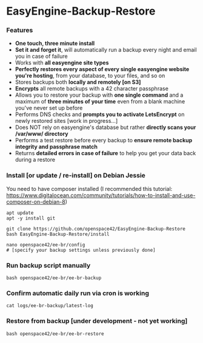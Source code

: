 # EasyEngine-Backup-Restore

### Features

* **One touch, three minute install**
* **Set it and forget it**, will automatically run a backup every night and email you in case of failure
* Works with **all easyengine site types**
* **Perfectly restores every aspect of every single easyengine website you're hosting**, from your database, to your files, and so on
* Stores backups both **locally and remotely [on S3]**
* **Encrypts** all remote backups with a 42 character passphrase
* Allows you to restore your backup with **one single command** and a maximum of **three minutes of your time** even from a blank machine you've never set up before
* Performs DNS checks and **prompts you to activate LetsEncrypt** on newly restored sites [work in progress...]
* Does NOT rely on easyengine's database but rather **directly scans your /var/www/ directory**
* Performs a test restore before every backup to **ensure remote backup integrity and passphrase match**
* Returns **detailed errors in case of failure** to help you get your data back during a restore


### Install [or update / re-install] on Debian Jessie

You need to have composer installed (I recommended this tutorial: https://www.digitalocean.com/community/tutorials/how-to-install-and-use-composer-on-debian-8)

```
apt update
apt -y install git
```
```
git clone https://github.com/openspace42/EasyEngine-Backup-Restore
bash EasyEngine-Backup-Restore/install
```
```
nano openspace42/ee-br/config
# [specify your backup settings unless previously done]
```

### Run backup script manually

```
bash openspace42/ee-br/ee-br-backup
```

### Confirm automatic daily run via cron is working

```
cat logs/ee-br-backup/latest-log
```

### Restore from backup [under development - not yet working]

```
bash openspace42/ee-br/ee-br-restore
```
